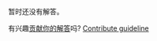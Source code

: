 
暂时还没有解答。

有兴趣[贡献你的解答](https://github.com/BFEdev/BFE.dev-solutions/blob/main/typescript/implement-filter-t-a_zh.md)吗? [Contribute guideline](https://github.com/BFEdev/BFE.dev-solutions#how-to-contribute)
